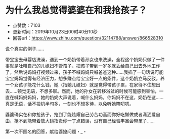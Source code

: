 # 为什么我总觉得婆婆在和我抢孩子？
- 点赞数：7103
- 更新时间：2019年10月23日00时40分10秒
- 回答url：https://www.zhihu.com/question/32114788/answer/866528310
<body>
 <p data-pid="XWGjS7-o">说个真实的例子……</p>
 <p data-pid="Vtwzj5sS">带宝宝去母婴店洗澡，遇到一个奶奶带着孙女也来洗澡，全程这个奶奶只做了一件事就是吐糟自己的儿媳妇不管孩子，把孩子带到一岁多就丢给自己出去外地工作了，然后说妈妈打视频过来，孩子不喊妈妈只喊爸爸这种……我插了一句话说可能宝宝妈妈觉得有经济压力，想多赚点给宝宝好一点的条件，这个奶奶立马反驳，养一个女孩子能花什么钱，她（指她儿媳妇）就是觉得带孩子累，在家待不住想出去……顿觉无语，不想多聊。然而，她的孙女在转移浴盆的时候可能感到害怕，一直在喊妈妈妈妈，她的奶奶大声说着，喊什么妈妈，你妈妈不在这，奶奶在这……真是无语，话不投机半句多，一刻也不想多待，以免听她瞎叨叨。</p>
 <p data-pid="GyII0KyJ">婆婆确实在和你抢孩子，抢到了能炫耀自己劳苦功高而你好吃懒做或者潇洒爱自由，抢不到能带着放大镜指责你一丁点错误，没有自己经验丰富会带孩子……</p>
 <p data-pid="NL8b825-">第一次不匿名的回答，献给婆媳问题・_・</p>
 <p></p>
</body>